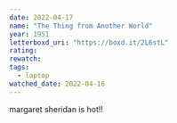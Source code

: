 ```yaml
---
date: 2022-04-17
name: "The Thing from Another World"
year: 1951
letterboxd_uri: "https://boxd.it/2L6stL"
rating: 
rewatch: 
tags:
  - laptop
watched_date: 2022-04-16
---
```


margaret sheridan is hot!!
